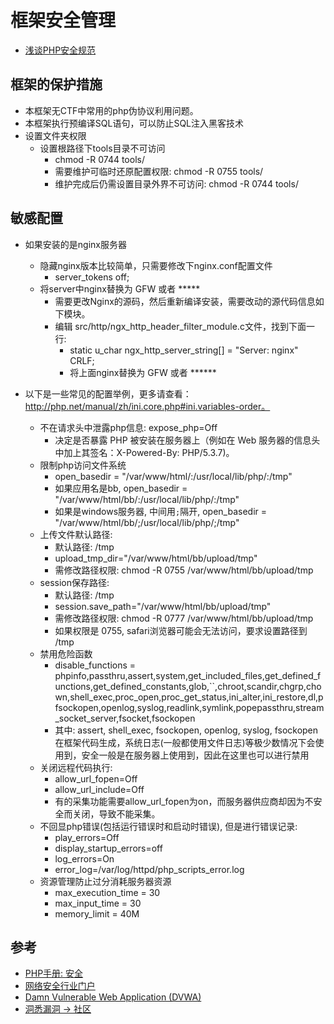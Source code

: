 # 框架安全管理

- [浅谈PHP安全规范](https://www.freebuf.com/articles/web/184567.html)


## 框架的保护措施

- 本框架无CTF中常用的php伪协议利用问题。
- 本框架执行预编译SQL语句，可以防止SQL注入黑客技术
- 设置文件夹权限
  - 设置根路径下tools目录不可访问
    - chmod -R 0744 tools/
    - 需要维护可临时还原配置权限: chmod -R 0755 tools/
    - 维护完成后仍需设置目录外界不可访问: chmod -R 0744 tools/


## 敏感配置

- 如果安装的是nginx服务器
  - 隐藏nginx版本比较简单，只需要修改下nginx.conf配置文件
    - server_tokens off;
  - 将server中nginx替换为 GFW 或者 *****
    - 需要更改Nginx的源码，然后重新编译安装，需要改动的源代码信息如下模块。
    - 编辑 src/http/ngx_http_header_filter_module.c文件，找到下面一行: 
      - static u_char ngx_http_server_string[] = "Server: nginx" CRLF;
      - 将上面nginx替换为 GFW 或者 ******

- 以下是一些常见的配置举例，更多请查看：http://php.net/manual/zh/ini.core.php#ini.variables-order。
  - 不在请求头中泄露php信息: expose_php=Off
    - 决定是否暴露 PHP 被安装在服务器上（例如在 Web 服务器的信息头中加上其签名：X-Powered-By: PHP/5.3.7)。
  - 限制php访问文件系统
    - open_basedir = "/var/www/html/:/usr/local/lib/php/:/tmp"
    - 如果应用名是bb, open_basedir = "/var/www/html/bb/:/usr/local/lib/php/:/tmp"
    - 如果是windows服务器, 中间用`;`隔开, open_basedir = "/var/www/html/bb/;/usr/local/lib/php/;/tmp"
  - 上传文件默认路径:
    - 默认路径: /tmp
    - upload_tmp_dir="/var/www/html/bb/upload/tmp"
    - 需修改路径权限: chmod -R 0755 /var/www/html/bb/upload/tmp
  - session保存路径:
    - 默认路径: /tmp
    - session.save_path="/var/www/html/bb/upload/tmp"
    - 需修改路径权限: chmod -R 0777 /var/www/html/bb/upload/tmp
    - 如果权限是 0755, safari浏览器可能会无法访问，要求设置路径到 /tmp
  - 禁用危险函数
    - disable_functions = phpinfo,passthru,assert,system,get_included_files,get_defined_functions,get_defined_constants,glob,``,chroot,scandir,chgrp,chown,shell_exec,proc_open,proc_get_status,ini_alter,ini_restore,dl,pfsockopen,openlog,syslog,readlink,symlink,popepassthru,stream_socket_server,fsocket,fsockopen 
    - 其中: assert, shell_exec, fsockopen, openlog, syslog, fsockopen 在框架代码生成，系统日志(一般都使用文件日志)等极少数情况下会使用到，安全一般是在服务器上使用到，因此在这里也可以进行禁用
  - 关闭远程代码执行: 
    - allow_url_fopen=Off
    - allow_url_include=Off
    - 有的采集功能需要allow_url_fopen为on，而服务器供应商却因为不安全而关闭，导致不能采集。
  - 不回显php错误(包括运行错误时和启动时错误), 但是进行错误记录:
    - play_errors=Off  
    - display_startup_errors=off
    - log_errors=On
    - error_log=/var/log/httpd/php_scripts_error.log
  - 资源管理防止过分消耗服务器资源
    - max_execution_time = 30
    - max_input_time = 30
    - memory_limit = 40M

## 参考

- [PHP手册: 安全](https://www.php.net/manual/zh/security.php)
- [网络安全行业门户](https://www.freebuf.com/)
- [Damn Vulnerable Web Application (DVWA)](https://dvwa.co.uk/)
- [洞悉漏洞 -> 社区](https://www.seebug.org/)